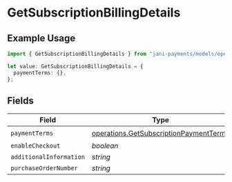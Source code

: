 # GetSubscriptionBillingDetails

## Example Usage

```typescript
import { GetSubscriptionBillingDetails } from "jani-payments/models/operations";

let value: GetSubscriptionBillingDetails = {
  paymentTerms: {},
};
```

## Fields

| Field                                                                                            | Type                                                                                             | Required                                                                                         | Description                                                                                      |
| ------------------------------------------------------------------------------------------------ | ------------------------------------------------------------------------------------------------ | ------------------------------------------------------------------------------------------------ | ------------------------------------------------------------------------------------------------ |
| `paymentTerms`                                                                                   | [operations.GetSubscriptionPaymentTerms](../../models/operations/getsubscriptionpaymentterms.md) | :heavy_check_mark:                                                                               | N/A                                                                                              |
| `enableCheckout`                                                                                 | *boolean*                                                                                        | :heavy_minus_sign:                                                                               | N/A                                                                                              |
| `additionalInformation`                                                                          | *string*                                                                                         | :heavy_minus_sign:                                                                               | N/A                                                                                              |
| `purchaseOrderNumber`                                                                            | *string*                                                                                         | :heavy_minus_sign:                                                                               | N/A                                                                                              |